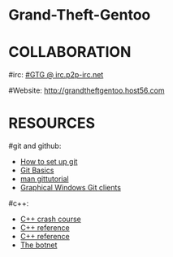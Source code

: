 Grand-Theft-Gentoo
==================

COLLABORATION
=================
#irc:
[#GTG @ irc.p2p-irc.net](http://grandtheftgentoo.host56.com/irc.html)

#Website:
http://grandtheftgentoo.host56.com

RESOURCES
=========
#git and github:
* [How to set up git](https://help.github.com/articles/set-up-git#platform-all)
* [Git Basics](http://git-scm.com/book/en/Getting-Started-Git-Basics)
* [man gittutorial](https://www.kernel.org/pub/software/scm/git/docs/gittutorial.html)
* [Graphical Windows Git clients](http://www.makeuseof.com/tag/5-windows-git-clients-git-job/)

#c++:
* [C++ crash course](http://www.stanford.edu/class/cs193d/handouts/04-A-Crash-Course.pdf)
* [C++ reference](http://www.cplusplus.com/)
* [C++ reference](http://www.cppreference.com/)
* [The botnet](http://www.google.com)
